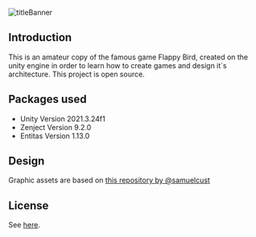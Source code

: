 ![titleBanner]()

## Introduction
This is an amateur copy of the famous game Flappy Bird, created on the unity engine in order to learn how to create games and design it`s architecture. 
This project is open source.

## Packages used
 - Unity Version 2021.3.24f1
 - Zenject Version 9.2.0
 - Entitas Version 1.13.0

## Design
Graphic assets are based on [this repository by @samuelcust](https://github.com/samuelcust/flappy-bird-assets)

## License
See [here](LICENSE).
